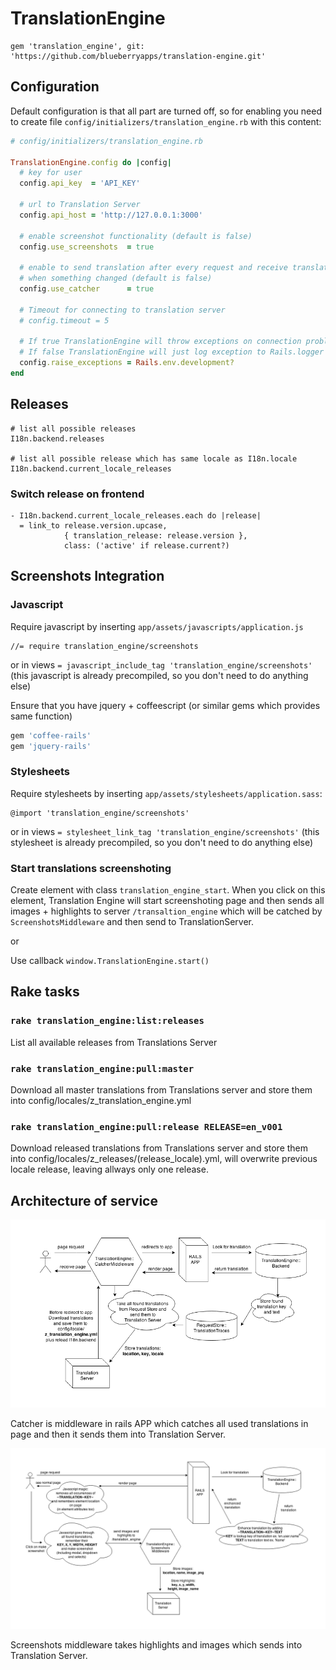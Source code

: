 # TranslationEngine

```
gem 'translation_engine', git: 'https://github.com/blueberryapps/translation-engine.git'
```

## Configuration

Default configuration is that all part are turned off, so for enabling you need
to create file `config/initializers/translation_engine.rb` with this content:

```ruby
# config/initializers/translation_engine.rb

TranslationEngine.config do |config|
  # key for user
  config.api_key  = 'API_KEY'

  # url to Translation Server
  config.api_host = 'http://127.0.0.1:3000'

  # enable screenshot functionality (default is false)
  config.use_screenshots  = true

  # enable to send translation after every request and receive translations
  # when something changed (default is false)
  config.use_catcher      = true

  # Timeout for connecting to translation server
  # config.timeout = 5

  # If true TranslationEngine will throw exceptions on connection problems
  # If false TranslationEngine will just log exception to Rails.logger
  config.raise_exceptions = Rails.env.development?
end
```

## Releases

```
# list all possible releases
I18n.backend.releases

# list all possible release which has same locale as I18n.locale
I18n.backend.current_locale_releases
```
### Switch release on frontend

```slim
- I18n.backend.current_locale_releases.each do |release|
  = link_to release.version.upcase,
            { translation_release: release.version },
            class: ('active' if release.current?)
```

## Screenshots Integration

### Javascript
Require javascript by inserting `app/assets/javascripts/application.js`
```
//= require translation_engine/screenshots
```
or in views `= javascript_include_tag 'translation_engine/screenshots'`
(this javascript is already precompiled, so you don't need to do anything else)

Ensure that you have jquery + coffeescript
(or similar gems which provides same function)

```ruby
gem 'coffee-rails'
gem 'jquery-rails'
```

### Stylesheets
Require stylesheets by inserting `app/assets/stylesheets/application.sass`:

```
@import 'translation_engine/screenshots'
```

or in views `= stylesheet_link_tag 'translation_engine/screenshots'`
(this stylesheet is already precompiled, so you don't need to do anything else)

### Start translations screenshoting
Create element with class `translation_engine_start`.
When you click on this element, Translation Engine will start screenshoting page
and then sends all images + highlights to server `/transaltion_engine` which
will be catched by `ScreenshotsMiddleware` and then send to TranslationServer.

or

Use callback `window.TranslationEngine.start()`

## Rake tasks

### `rake translation_engine:list:releases`

List all available releases from Translations Server


### `rake translation_engine:pull:master`

Download all master translations from Translations server and store them
into config/locales/z_translation_engine.yml

### `rake translation_engine:pull:release RELEASE=en_v001`

Download released translations from Translations server and store them
into config/locales/z_releases/(release_locale).yml,
will overwrite previous locale release, leaving allways only one release.

## Architecture of service

![Catcher](./readme/catcher.png)

Catcher is middleware in rails APP which catches all used translations in page
and then it sends them into Translation Server.

![Screenshots](./readme/screenshots.png)

Screenshots middleware takes highlights and images which sends into Translation
Server.
